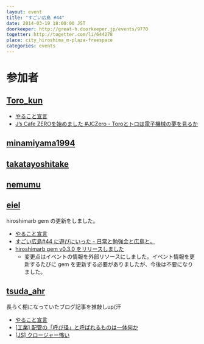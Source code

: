```yaml
---
layout: event
title: "すごい広島 #44"
date: 2014-03-19 18:00:00 JST
doorkeeper: http://great-h.doorkeeper.jp/events/9770
togetter: http://togetter.com/li/644278
place: city_hiroshima_m-plaza-freespace
categories: events
---
```


# 参加者


## [Toro_kun](https://twitter.com/Toro_kun)

* [やること宣言](https://github.com/great-h/great-h.github.io/issues/759)
* [J’s Cafe ZEROを始めました #JCZero - Toroとトロは電子機械の夢を見るか](http://106n.net/toro/blog/jczero1/)


## [minamiyama1994](https://github.com/minamiyama1994)


## [takatayoshitake](http://twitter.com/takatayoshitake)


## [nemumu](https://github.com/nemumu)


## [eiel](http://eiel.info/)

hiroshimarb gem の更新をしました。

* [やること宣言](https://github.com/great-h/great-h.github.io/issues/752)
* [すごい広島#44 に遊びにいった - 日常と勉強会と広島と。](http://eielh-life.tumblr.com/post/80069688060/44)
* [hiroshimarb gem v0.3.0 をリリースしました](http://rubygems.org/gems/hiroshimarb)
  * 変更点はイベントの情報を外部リソースにしました。イベント情報を更新するたびに gem を更新する必要がありましたが、今後は不要になりました。


## [tsuda_ahr](http://twitter.com/tsuda_ahr)

長らく棚になっていたブログ記事を推敲しup(汗

* [やること宣言](https://github.com/great-h/great-h.github.io/issues/764)
* [\[工業\] 配管の「呼び径」と呼ばれるものは一体何か](http://ooltcloud.expressweb.jp/201403/article_20001024.html)
* [\[JS\] クロージャー怖い](http://ooltcloud.expressweb.jp/201403/article_20001537.html)
